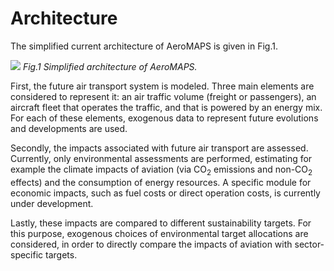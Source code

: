 # Architecture

The simplified current architecture of AeroMAPS is given in Fig.1.

![](/figs/architecture.png)
*Fig.1 Simplified architecture of AeroMAPS.*

First, the future air transport system is modeled. Three main elements are considered to represent it: an air traffic 
volume (freight or passengers), an aircraft fleet that operates the traffic, and that is powered by an energy mix. For
each of these elements, exogenous data to represent future evolutions and developments are used.

Secondly, the impacts associated with future air transport are assessed. Currently, only environmental assessments 
are performed, estimating for example the climate impacts of aviation (via CO<sub>2</sub> emissions and 
non-CO<sub>2</sub> effects) and the consumption of energy resources. A specific module for economic impacts, 
such as fuel costs or direct operation costs, is currently under development. 

Lastly, these impacts are compared to different sustainability targets. For this purpose, exogenous choices 
of environmental target allocations are considered, in order to directly compare the impacts of aviation with 
sector-specific targets. 

